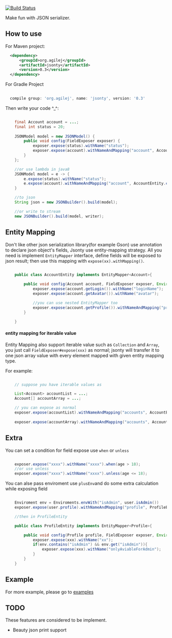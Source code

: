 [![Build Status](https://drone.io/github.com/agilej/jsonty/status.png)](https://drone.io/github.com/agilej/jsonty/latest)

Make fun with JSON serializer.

## How to use

For Maven project:

```xml
  <dependency>
      <groupId>org.agilej</groupId>
      <artifactId>jsonty</artifactId>
      <version>0.3</version>
  </dependency>
```

For Gradle Project

```groovy
  
  compile group: 'org.agilej', name: 'jsonty', version: '0.3'

```

Then write your code ^_^:

```java

    final Account account = ...;
    final int status = 20;
    
    JSONModel model = new JSONModel() {
        public void config(FieldExposer exposer) {
            exposer.expose(status).withName("status");
            exposer.expose(account).withNameAndMapping("account", AccountEntity.class);   //use entity mapping expose
        }
    };

    //or use lambda in java8
    JSONModel model = e -> {
        e.expose(status).withName("status");
        e.expose(account).withNameAndMapping("account", AccountEntity.class);
    }

    //to json
    String json = new JSONBuilder().build(model);

    //or write to stream
    new JSONBuilder().build(model, writer);

```

## Entity Mapping

Don't like other json serialization library(for example Gson) use annotation to declare json object's fields,  Jsonty use  entity-mapping strategy. All you need is implement `EntityMapper` interface, define fields will be exposed to json result; then use this mapping with `expose(xx).withMapping()`.

```java

    public class AccountEntity implements EntityMapper<Account>{
        
        public void config(Account account, FieldExposer exposer, Environment env) {
            exposer.expose(account.getLogin()).withName("loginName");
            exposer.expose(account.getAvatar()).withName("avatar");

            //you can use nested EntityMapper too
            exposer.expose(account.getProfile()).withNameAndMapping("profile", ProfileEntity.class);
        }

    }
```

#### entity mapping for iterable value

Entity Mapping also support iterable value such as `Collection` and `Array`, you just call `FieldExposer#expose(xxx)` as normal; jsonty will transfer it to one json array value with every element mapped with given entity mapping type.

For example:

```java

    // suppose you have iterable values as 

    List<Account> accountList = ...;
    Account[] accountArray = ...;

    // you can expose as normal
    exposer.expose(accountList).withNameAndMapping("accounts", AccountEntity.class);
    
    exposer.expose(accountArray).withNameAndMapping("accounts", AccountEntity.class);

```

## Extra

You can set a condition for field expose use `when` or `unless`

```java

    exposer.expose("xxxx").withName("xxxx").when(age > 18);
    //or use unless
    exposer.expose("xxxx").withName("xxxx").unless(age <= 18);
```

You can alse pass enviroment use `plusEnv`and do some extra calculation while exposing field

```java

    Enviroment env = Enviroments.envWith("isAdmin", user.isAdmin()) 
    exposer.expose(user.profile).withNameAndMapping("profile", ProfileEntity.class).plusEnv(env);

    //then in ProfileEntity

    public class ProfileEntity implements EntityMapper<Profile>{

        public void config(Profile profile, FieldExposer exposer, Environment env) {
            exposer.expose(xxx).withName("xx");
            if(env.contains("isAdmin") && env.get("isAdmin")){
                exposer.expose(xxx).withName("onlyAviableForAdmin"); 
            }
        }
    }
```

## Example

For more example, please go to [examples](https://github.com/agilej/jsonty/wiki/Expose-Example)

## TODO

These features are considered to be implement.

* Beauty json print support

